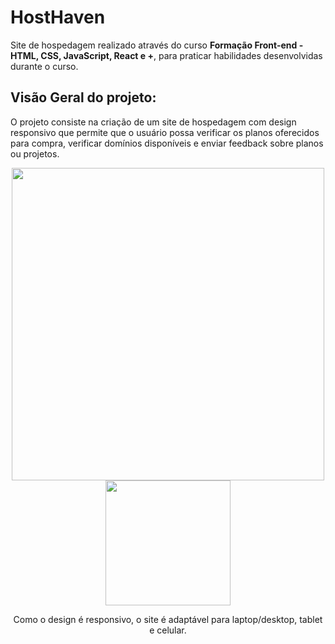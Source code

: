 <h1>HostHaven</h1>

<p>Site de hospedagem realizado através do curso <strong>Formação Front-end - HTML, CSS, JavaScript, React e +</strong>, para praticar habilidades desenvolvidas durante o curso.</p>

<h2>Visão Geral do projeto:</h2>
<p>O projeto consiste na criação de um site de hospedagem com design responsivo que permite que o usuário possa verificar os planos oferecidos para compra, verificar domínios disponíveis e enviar feedback sobre planos ou projetos.</p>

<div display="flex" justify-content="space-around" align="center">
  <img src="https://github.com/MariaBeatrizBC/Site-de-hospedagem/assets/129955834/8033d831-23af-4465-ab77-1ccdc151a785" width="500px">
  <img src="https://github.com/MariaBeatrizBC/Site-de-hospedagem/assets/129955834/46fc90e4-67bd-47e5-96f5-8467b92e83d9" width="200px">
  <p>Como o design é responsivo, o site é adaptável para laptop/desktop, tablet e celular.</p>
</div>
